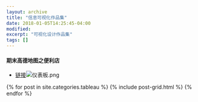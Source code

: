```yaml
---
layout: archive
title: "信息可视化作品集"
date: 2018-01-05T14:25:45-04:00
modified:
excerpt: "可视化设计作品集"
tags: []
---
```



#### 期末高德地图之便利店
- [链接](https://public.tableau.com/profile/.8478#!/vizhome/shop_0/sheet6?publish=yes)![仪表板.png](https://i.loli.net/2018/01/22/5a65f555a5ad8.png)


<div class="tiles">
{% for post in site.categories.tableau %}
  {% include post-grid.html %}
{% endfor %}
</div><!-- /.tiles 把所有categories 有 tableau 的列出来-->
